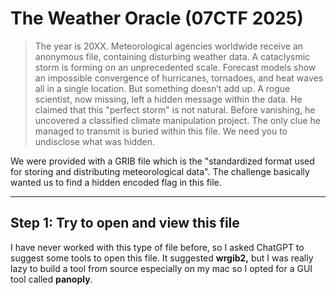 # The Weather Oracle (07CTF 2025)

> The year is 20XX. Meteorological agencies worldwide receive an anonymous file, containing disturbing weather data. A cataclysmic storm is forming on an unprecedented scale. Forecast models show an impossible convergence of hurricanes, tornadoes, and heat waves all in a single location. But something doesn’t add up. A rogue scientist, now missing, left a hidden message within the data. He claimed that this "perfect storm" is not natural. Before vanishing, he uncovered a classified climate manipulation project. The only clue he managed to transmit is buried within this file. We need you to undisclose what was hidden.

We were provided with a GRIB file which is the "standardized format used for storing and distributing meteorological data". The challenge basically wanted us to find a hidden encoded flag in this file.

***

## Step 1: Try to open and view this file

I have never worked with this type of file before, so I asked ChatGPT to suggest some tools to open this file. It suggested **wrgib2,** but I was really lazy to build a tool from source especially on my mac so I opted for a GUI tool called **panoply**.&#x20;

